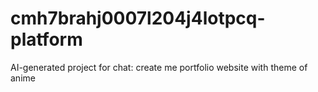 # cmh7brahj0007l204j4lotpcq-platform
AI-generated project for chat: create me portfolio website with theme of anime
